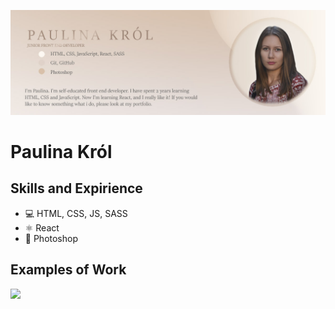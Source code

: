 ![I am GitHub Readme Generator's creator](https://github.com/paukrol/paukrol/blob/main/banner-git.jpg)

# Paulina Król

## Skills and Expirience 
* 💻 HTML, CSS, JS, SASS
* ⚛ React
* 📱 Photoshop

## Examples of Work
<a href="google.com"><img src="https://github.com/paukrol/paukrol/blob/main/planner-app-gif-high.gif" width="640"></a>
